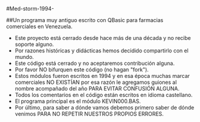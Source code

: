 #Med-storm-1994-

##Un programa muy antiguo escrito con QBasic para farmacias comerciales en Venezuela.

* Este proyecto está cerrado desde hace más de una década y no recibe soporte alguno.
* Por razones históricas y didácticas hemos decidido compartirlo con el mundo.
* Este código está cerrado y no aceptaremos contribución alguna.
* Por favor NO bifurquen este código (no hagan "fork").
* Estos módulos fueron escritos en 1994 y en esa época muchas marcar comerciales NO EXISTÍAN por esa razón le agregamos guiones al nombre acompañado del año PARA EVITAR CONFUSIÓN ALGUNA.
* Todos los comentarios en el código están escritos en idioma castellano.
* El programa principal es el módulo KEVIN000.BAS.
* Por último, para saber a dónde vamos debemos primero saber de dónde venimos PARA NO REPETIR NUESTROS PROPIOS ERRORES.

